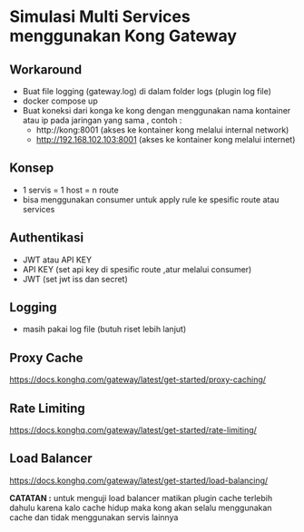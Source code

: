 # Simulasi Multi Services menggunakan Kong Gateway

## Workaround
- Buat file logging (gateway.log) di dalam folder logs (plugin log file)
- docker compose up
- Buat koneksi dari konga ke kong dengan menggunakan nama kontainer atau ip pada jaringan yang sama , contoh :
   - http://kong:8001 (akses ke kontainer kong melalui internal network)
   - http://192.168.102.103:8001 (akses ke kontainer kong melalui internet)
## Konsep
- 1 servis = 1 host = n route
- bisa menggunakan consumer untuk apply rule ke spesific route atau services

## Authentikasi
- JWT atau API KEY
- API KEY (set api key di spesific route ,atur melalui consumer)
- JWT (set jwt iss dan secret)

## Logging
- masih pakai log file (butuh riset lebih lanjut)

## Proxy Cache
https://docs.konghq.com/gateway/latest/get-started/proxy-caching/

## Rate Limiting
https://docs.konghq.com/gateway/latest/get-started/rate-limiting/

## Load Balancer
https://docs.konghq.com/gateway/latest/get-started/load-balancing/ 

**CATATAN :** untuk menguji load balancer matikan plugin cache terlebih dahulu karena kalo cache hidup maka kong akan selalu menggunakan cache dan tidak menggunakan servis lainnya